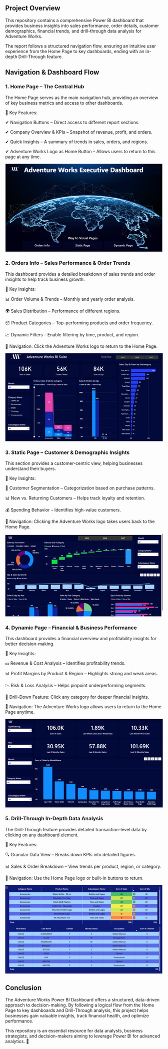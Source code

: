 ## Project Overview

This repository contains a comprehensive Power BI dashboard that provides business insights into sales performance, order details, customer demographics, financial trends, and drill-through data analysis for Adventure Works.

The report follows a structured navigation flow, ensuring an intuitive user experience from the Home Page to key dashboards, ending with an in-depth Drill-Through feature.

## Navigation & Dashboard Flow

### 1. Home Page – The Central Hub

The Home Page serves as the main navigation hub, providing an overview of key business metrics and access to other dashboards.

📌 Key Features:

✔ Navigation Buttons – Direct access to different report sections.

✔ Company Overview & KPIs – Snapshot of revenue, profit, and orders.

✔ Quick Insights – A summary of trends in sales, orders, and regions.

✔ Adventure Works Logo as Home Button – Allows users to return to this page at any time.

![Dashboard Preview](https://github.com/Anurag-kumar-Molankala/Adventure-Works-Data-Analytics-Project/blob/main/ADW_Project-06/Home%20Page.png)


### 2. Orders Info – Sales Performance & Order Trends

This dashboard provides a detailed breakdown of sales trends and order insights to help track business growth.

📌 Key Insights:

📊 Order Volume & Trends – Monthly and yearly order analysis.

🌍 Sales Distribution – Performance of different regions.

📦 Product Categories – Top-performing products and order frequency.

📈 Dynamic Filters – Enable filtering by time, product, and region.

📌 Navigation: Click the Adventure Works logo to return to the Home Page.

![Dashboard Preview](https://github.com/Anurag-kumar-Molankala/Adventure-Works-Data-Analytics-Project/blob/main/ADW_Project-06/Orders%20Info.png)


### 3. Static Page – Customer & Demographic Insights

This section provides a customer-centric view, helping businesses understand their buyers.

📌 Key Insights:

👥 Customer Segmentation – Categorization based on purchase patterns.

📊 New vs. Returning Customers – Helps track loyalty and retention.

💰 Spending Behavior – Identifies high-value customers.

📌 Navigation: Clicking the Adventure Works logo takes users back to the Home Page.

![Dashboard Preview](https://github.com/Anurag-kumar-Molankala/Adventure-Works-Data-Analytics-Project/blob/main/ADW_Project-06/Static%20Page.png)


### 4. Dynamic Page – Financial & Business Performance

This dashboard provides a financial overview and profitability insights for better decision-making.

📌 Key Insights:

💵 Revenue & Cost Analysis – Identifies profitability trends.

📊 Profit Margins by Product & Region – Highlights strong and weak areas.

📉 Risk & Loss Analysis – Helps pinpoint underperforming segments.

📌 Drill-Down Feature: Click any category for deeper financial insights.

📌 Navigation: The Adventure Works logo allows users to return to the Home Page anytime.

![Dashboard Preview](https://github.com/Anurag-kumar-Molankala/Adventure-Works-Data-Analytics-Project/blob/main/ADW_Project-06/Dynamic%20Page.png)


### 5. Drill-Through In-Depth Data Analysis

The Drill-Through feature provides detailed transaction-level data by clicking on any dashboard element.

📌 Key Features:

🔍 Granular Data View – Breaks down KPIs into detailed figures.

📊 Sales & Order Breakdown – View trends per product, region, or category.

📌 Navigation: Use the Home Page logo or built-in buttons to return.

![Dashboard Preview](https://github.com/Anurag-kumar-Molankala/Adventure-Works-Data-Analytics-Project/blob/main/ADW_Project-06/Drill%20Down%20Data.png)

## Conclusion

The Adventure Works Power BI Dashboard offers a structured, data-driven approach to decision-making. By following a logical flow from the Home Page to key dashboards and Drill-Through analysis, this project helps businesses gain valuable insights, track financial health, and optimize performance.

This repository is an essential resource for data analysts, business strategists, and decision-makers aiming to leverage Power BI for advanced analytics. 🚀
